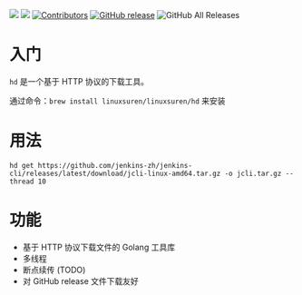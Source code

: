 [![](https://goreportcard.com/badge/linuxsuren/http-downloader)](https://goreportcard.com/report/linuxsuren/github-go)
[![](http://img.shields.io/badge/godoc-reference-5272B4.svg?style=flat-square)](https://godoc.org/github.com/linuxsuren/http-downloader)
[![Contributors](https://img.shields.io/github/contributors/linuxsuren/http-downloader.svg)](https://github.com/linuxsuren/github-go/graphs/contributors)
[![GitHub release](https://img.shields.io/github/release/linuxsuren/http-downloader.svg?label=release)](https://github.com/linuxsuren/github-go/releases/latest)
![GitHub All Releases](https://img.shields.io/github/downloads/linuxsuren/http-downloader/total)

# 入门

`hd` 是一个基于 HTTP 协议的下载工具。

通过命令：`brew install linuxsuren/linuxsuren/hd` 来安装

# 用法

```
hd get https://github.com/jenkins-zh/jenkins-cli/releases/latest/download/jcli-linux-amd64.tar.gz -o jcli.tar.gz --thread 10
```

# 功能

* 基于 HTTP 协议下载文件的 Golang 工具库
* 多线程
* 断点续传 (TODO)
* 对 GitHub release 文件下载友好
